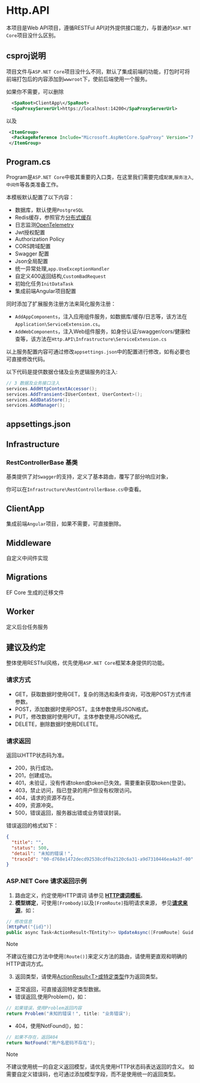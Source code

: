 # Http.API

本项目是Web API项目，遵循RESTFul API对外提供接口能力，与普通的`ASP.NET Core`项目没什么区别。

## csproj说明

项目文件与`ASP.NET Core`项目没什么不同，默认了集成前端的功能，打包时可将前端打包后的内容添加到`wwwroot`下，使前后端使用一个服务。

如果你不需要，可以删除

```xml
  <SpaRoot>ClientApp\</SpaRoot>
  <SpaProxyServerUrl>https://localhost:14200</SpaProxyServerUrl>
```

以及

```xml
 <ItemGroup>
  <PackageReference Include="Microsoft.AspNetCore.SpaProxy" Version="7.0.5" />
 </ItemGroup>
```

## Program.cs

Program是`ASP.NET Core`中极其重要的入口类，在这里我们需要完成`配置`,`服务注入`,`中间件`等各类准备工作。

本模板默认配置了以下内容：

- 数据库，默认使用`PostgreSQL`
- Redis缓存，参照官方[分布式缓存](https://learn.microsoft.com/zh-cn/aspnet/core/performance/caching/distributed?view=aspnetcore-7.0#distributed-redis-cache)
- 日志监测[OpenTelemetry](https://opentelemetry.io/docs/instrumentation/net/)
- Jwt授权配置
- Authorization Policy
- CORS跨域配置
- Swagger 配置
- Json全局配置
- 统一异常处理,`app.UseExceptionHandler`
- 自定义400返回结构,`CustomBadRequest`
- 初始化任务`InitDataTask`
- 集成前端Angular项目配置

同时添加了扩展服务注册方法来简化服务注册：

- `AddAppComponents`，注入应用组件服务，如数据库/缓存/日志等，该方法在`Application\ServiceExtension.cs`。
- `AddWebComponents`，注入Web组件服务，如身份认证/swagger/cors/健康检查等，该方法在`Http.API\Infrastructure\ServiceExtension.cs`

以上服务配置内容可通过修改`appsettings.json`中的配置进行修改，如有必要也可直接修改代码。

以下代码是提供数据仓储及业务逻辑服务的注入:

```csharp
// 3 数据及业务接口注入
services.AddHttpContextAccessor();
services.AddTransient<IUserContext, UserContext>();
services.AddDataStore();
services.AddManager();
```

## appsettings.json

## Infrastructure

### RestControllerBase 基类

基类提供了对`Swagger`的支持，定义了基本路由，覆写了部分响应对象，

你可以在`Infrastructure\RestControllerBase.cs`中查看。

## ClientApp

集成前端`Angular`项目，如果不需要，可直接删除。

## Middleware

自定义中间件实现

## Migrations

EF Core 生成的迁移文件

## Worker

定义后台任务服务

## 建议及约定

整体使用RESTful风格，优先使用`ASP.NET Core`框架本身提供的功能。

### 请求方式

- GET，获取数据时使用GET，复杂的筛选和条件查询，可改用POST方式传递参数。
- POST，添加数据时使用POST。主体参数使用JSON格式。
- PUT，修改数据时使用PUT。主体参数使用JSON格式。
- DELETE，删除数据时使用DELETE。

### 请求返回

返回以HTTP状态码为准。

- 200，执行成功。
- 201，创建成功。
- 401，未验证，没有传递token或token已失效。需要重新获取token(登录)。
- 403，禁止访问，指已登录的用户但没有权限访问。
- 404，请求的资源不存在。
- 409，资源冲突。
- 500，错误返回，服务器出错或业务错误封装。

错误返回的格式如下：

```json
{
  "title": "",
  "status": 500,
  "detail": "未知的错误！",
  "traceId": "00-d768e1472decd92538cdf0a2120c6a31-a9d7310446ea4a3f-00"
}
```

### ASP.NET Core 请求返回示例

1. 路由定义，约定使用HTTP谓词
请参见 [**HTTP谓词模板**](https://docs.microsoft.com/aspnet/core/mvc/controllers/routing?view=aspnetcore-6.0#http-verb-templates)。
2. **模型绑定**，可使用`[Frombody]`以及`[FromRoute]`指明请求来源，
参见[**请求来源**](https://docs.microsoft.com/aspnet/core/mvc/models/model-binding?view=aspnetcore-6.0#sources)，如：

```csharp
// 修改信息
[HttpPut("{id}")]
public async Task<ActionResult<TEntity?>> UpdateAsync([FromRoute] Guid id, TUpdate form)
```

> [!NOTE]
> 不建议在接口方法中使用`[Route()]`来定义方法的路由，请使用更直观和明确的HTTP谓词方式。

3. 返回类型，请使用[ActionResult&#60;T&#62;或特定类型](https://docs.microsoft.com/aspnet/core/web-api/action-return-types?view=aspnetcore-6.0#actionresult-vs-iactionresult)作为返回类型。

- 正常返回，可直接返回特定类型数据。
- 错误返回,使用Problem()，如：

```csharp
// 如果错误，使用Problem返回内容
return Problem("未知的错误！", title: "业务错误");
```

- 404，使用NotFound()，如：

```csharp
// 如果不存在，返回404
return NotFound("用户名密码不存在");
```

> [!NOTE]
> 不建议使用统一的自定义返回模型，请优先使用HTTP状态码表达返回的含义。
> 如需要自定义错误码，也可通过添加模型字段，而不是使用统一的返回类型。
